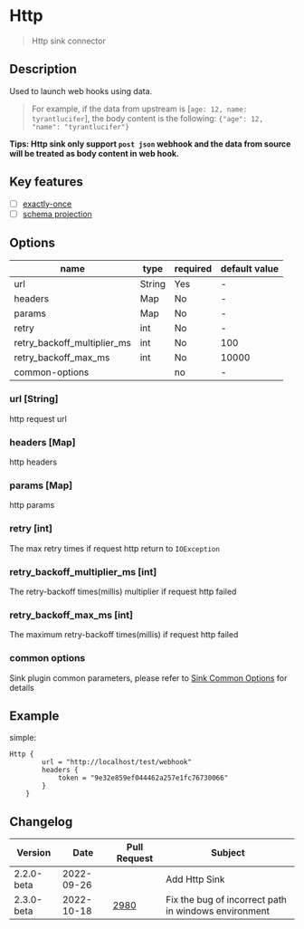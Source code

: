 # Http

> Http sink connector

## Description

Used to launch web hooks using data.

> For example, if the data from upstream is [`age: 12, name: tyrantlucifer`], the body content is the following: `{"age": 12, "name": "tyrantlucifer"}`

**Tips: Http sink only support `post json` webhook and the data from source will be treated as body content in web hook.**

## Key features

- [ ] [exactly-once](../../concept/connector-v2-features.md)
- [ ] [schema projection](../../concept/connector-v2-features.md)

##  Options

| name                               | type   | required | default value |
|------------------------------------|--------|----------|---------------|
| url                                | String | Yes      | -             |
| headers                            | Map    | No       | -             |
| params                             | Map    | No       | -             |
| retry                              | int    | No       | -             |
| retry_backoff_multiplier_ms        | int    | No       | 100           |
| retry_backoff_max_ms               | int    | No       | 10000         |
| common-options                     |        | no       | -             |

### url [String]

http request url

### headers [Map]

http headers

### params [Map]

http params

### retry [int]

The max retry times if request http return to `IOException`

### retry_backoff_multiplier_ms [int]

The retry-backoff times(millis) multiplier if request http failed

### retry_backoff_max_ms [int]

The maximum retry-backoff times(millis) if request http failed

### common options

Sink plugin common parameters, please refer to [Sink Common Options](common-options.md) for details

## Example

simple:

```hocon
Http {
        url = "http://localhost/test/webhook"
        headers {
            token = "9e32e859ef044462a257e1fc76730066"
        }
    }
```

## Changelog

| Version    | Date       | Pull Request                                                    | Subject                                              |
|------------|------------|-----------------------------------------------------------------|------------------------------------------------------|
| 2.2.0-beta | 2022-09-26 |                                                                 | Add Http Sink                                        |
| 2.3.0-beta | 2022-10-18 | [2980](https://github.com/apache/incubator-seatunnel/pull/2980) | Fix the bug of incorrect path in windows environment |

